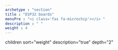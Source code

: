 ```yaml
---
archetype : "section"
title : "ESP32 boards"
menuPre : "<i class='fas fa-microchip'></i> "
description : " "
weight : 4
---
```

children sort="weight" description="true" depth="2"
